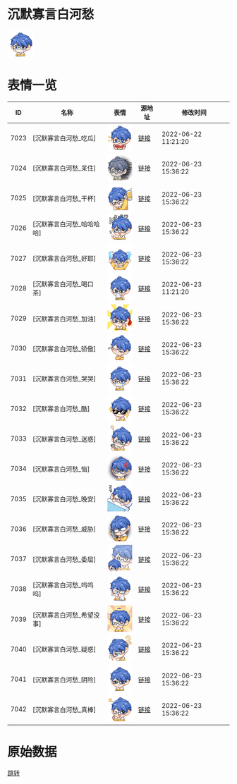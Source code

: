 # 沉默寡言白河愁

<img src="./cover.png" height="60" alt="cover" />

# 表情一览

|ID|名称|表情|源地址|修改时间|
|----|----|----|----|----|
|7023|[沉默寡言白河愁_吃瓜]|<img src="./pic/007023_%5B沉默寡言白河愁_吃瓜%5D.png" height="60" alt="吃瓜"/>|[链接](http://i0.hdslb.com/bfs/emote/c95f5fb91041bdf3bd6efadc0bda3aeccbf7399d.png)|2022-06-22 11:21:20|
|7024|[沉默寡言白河愁_呆住]|<img src="./pic/007024_%5B沉默寡言白河愁_呆住%5D.png" height="60" alt="呆住"/>|[链接](http://i0.hdslb.com/bfs/emote/7fa265919f685d5d27b7f38d82dff7954cb6e563.png)|2022-06-23 15:36:22|
|7025|[沉默寡言白河愁_干杯]|<img src="./pic/007025_%5B沉默寡言白河愁_干杯%5D.png" height="60" alt="干杯"/>|[链接](http://i0.hdslb.com/bfs/emote/c459af7d29c493284cbb7ed2af1ec7d15681ec34.png)|2022-06-23 15:36:22|
|7026|[沉默寡言白河愁_哈哈哈哈]|<img src="./pic/007026_%5B沉默寡言白河愁_哈哈哈哈%5D.png" height="60" alt="哈哈哈哈"/>|[链接](http://i0.hdslb.com/bfs/emote/2b07fc312b11aa0cd9f4d93e1f188a37c3a83cf7.png)|2022-06-23 15:36:22|
|7027|[沉默寡言白河愁_好耶]|<img src="./pic/007027_%5B沉默寡言白河愁_好耶%5D.png" height="60" alt="好耶"/>|[链接](http://i0.hdslb.com/bfs/emote/870a51ccb752e4e152de38434bf95ad30b555b67.png)|2022-06-23 15:36:22|
|7028|[沉默寡言白河愁_喝口茶]|<img src="./pic/007028_%5B沉默寡言白河愁_喝口茶%5D.png" height="60" alt="喝口茶"/>|[链接](http://i0.hdslb.com/bfs/emote/6b792661e176caac69189d5c192006e078ce82ad.png)|2022-06-23 11:21:20|
|7029|[沉默寡言白河愁_加油]|<img src="./pic/007029_%5B沉默寡言白河愁_加油%5D.png" height="60" alt="加油"/>|[链接](http://i0.hdslb.com/bfs/emote/f58cd64686fe0be12a228a8c6d9ef446c22003d7.png)|2022-06-23 15:36:22|
|7030|[沉默寡言白河愁_骄傲]|<img src="./pic/007030_%5B沉默寡言白河愁_骄傲%5D.png" height="60" alt="骄傲"/>|[链接](http://i0.hdslb.com/bfs/emote/62e77ca9c3744c919ba4564a59ba29cda24a556f.png)|2022-06-23 15:36:22|
|7031|[沉默寡言白河愁_哭哭]|<img src="./pic/007031_%5B沉默寡言白河愁_哭哭%5D.png" height="60" alt="哭哭"/>|[链接](http://i0.hdslb.com/bfs/emote/67b43baf3c6b14b03aeb1da1c9f3e7a56442889b.png)|2022-06-23 15:36:22|
|7032|[沉默寡言白河愁_酷]|<img src="./pic/007032_%5B沉默寡言白河愁_酷%5D.png" height="60" alt="酷"/>|[链接](http://i0.hdslb.com/bfs/emote/7b5e7b5fbd7ae490ae233e82aac269f349253117.png)|2022-06-23 15:36:22|
|7033|[沉默寡言白河愁_迷惑]|<img src="./pic/007033_%5B沉默寡言白河愁_迷惑%5D.png" height="60" alt="迷惑"/>|[链接](http://i0.hdslb.com/bfs/emote/e447b3f129e7e9202f0097cd3508cb91964f49c6.png)|2022-06-23 15:36:22|
|7034|[沉默寡言白河愁_恼]|<img src="./pic/007034_%5B沉默寡言白河愁_恼%5D.png" height="60" alt="恼"/>|[链接](http://i0.hdslb.com/bfs/emote/8977b5dad192f67dc8878951ea6a173bdc26ac16.png)|2022-06-23 15:36:22|
|7035|[沉默寡言白河愁_晚安]|<img src="./pic/007035_%5B沉默寡言白河愁_晚安%5D.png" height="60" alt="晚安"/>|[链接](http://i0.hdslb.com/bfs/emote/8d5475adf5d5472d3b5a1481fe883f515405718e.png)|2022-06-23 15:36:22|
|7036|[沉默寡言白河愁_威胁]|<img src="./pic/007036_%5B沉默寡言白河愁_威胁%5D.png" height="60" alt="威胁"/>|[链接](http://i0.hdslb.com/bfs/emote/16bc9dd7439bdfd8a8215f6e682efc477e5aa049.png)|2022-06-23 15:36:22|
|7037|[沉默寡言白河愁_委屈]|<img src="./pic/007037_%5B沉默寡言白河愁_委屈%5D.png" height="60" alt="委屈"/>|[链接](http://i0.hdslb.com/bfs/emote/04d745ac49b2b77d6f59b75f8a12ed5eaf6653d5.png)|2022-06-23 15:36:22|
|7038|[沉默寡言白河愁_呜呜呜]|<img src="./pic/007038_%5B沉默寡言白河愁_呜呜呜%5D.png" height="60" alt="呜呜呜"/>|[链接](http://i0.hdslb.com/bfs/emote/b5347f475e35ae3a55b5956e6ee928929c2756ed.png)|2022-06-23 15:36:22|
|7039|[沉默寡言白河愁_希望没事]|<img src="./pic/007039_%5B沉默寡言白河愁_希望没事%5D.png" height="60" alt="希望没事"/>|[链接](http://i0.hdslb.com/bfs/emote/35c60cc1d5cf5cc8b3e486005b531e1cb2c74654.png)|2022-06-23 15:36:22|
|7040|[沉默寡言白河愁_疑惑]|<img src="./pic/007040_%5B沉默寡言白河愁_疑惑%5D.png" height="60" alt="疑惑"/>|[链接](http://i0.hdslb.com/bfs/emote/1b2aadf0db0356fce7e0f2f67232cfc15a9d07e0.png)|2022-06-23 15:36:22|
|7041|[沉默寡言白河愁_阴险]|<img src="./pic/007041_%5B沉默寡言白河愁_阴险%5D.png" height="60" alt="阴险"/>|[链接](http://i0.hdslb.com/bfs/emote/e2f9bb0898bddaeb5a6f07c6242ac7dec87bb382.png)|2022-06-23 15:36:22|
|7042|[沉默寡言白河愁_真棒]|<img src="./pic/007042_%5B沉默寡言白河愁_真棒%5D.png" height="60" alt="真棒"/>|[链接](http://i0.hdslb.com/bfs/emote/8a3642843bebbbcd07f8949392a97554af5e42f1.png)|2022-06-23 15:36:22|

# 原始数据

[跳转](./raw.json)

